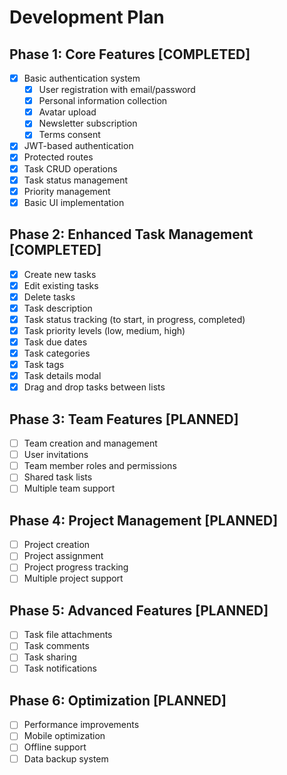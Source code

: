 # Development Plan

## Phase 1: Core Features [COMPLETED]

- [x] Basic authentication system
  - [x] User registration with email/password
  - [x] Personal information collection
  - [x] Avatar upload
  - [x] Newsletter subscription
  - [x] Terms consent
- [x] JWT-based authentication
- [x] Protected routes
- [x] Task CRUD operations
- [x] Task status management
- [x] Priority management
- [x] Basic UI implementation

## Phase 2: Enhanced Task Management [COMPLETED]

- [x] Create new tasks
- [x] Edit existing tasks
- [x] Delete tasks
- [x] Task description
- [x] Task status tracking (to start, in progress, completed)
- [x] Task priority levels (low, medium, high)
- [x] Task due dates
- [x] Task categories
- [x] Task tags
- [x] Task details modal
- [x] Drag and drop tasks between lists

## Phase 3: Team Features [PLANNED]

- [ ] Team creation and management
- [ ] User invitations
- [ ] Team member roles and permissions
- [ ] Shared task lists
- [ ] Multiple team support

## Phase 4: Project Management [PLANNED]

- [ ] Project creation
- [ ] Project assignment
- [ ] Project progress tracking
- [ ] Multiple project support

## Phase 5: Advanced Features [PLANNED]

- [ ] Task file attachments
- [ ] Task comments
- [ ] Task sharing
- [ ] Task notifications

## Phase 6: Optimization [PLANNED]

- [ ] Performance improvements
- [ ] Mobile optimization
- [ ] Offline support
- [ ] Data backup system
